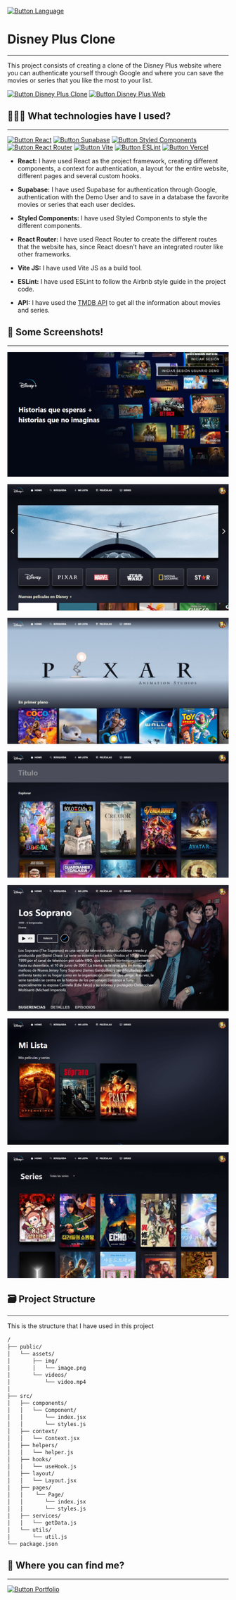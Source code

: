 [Button Language]: https://img.shields.io/badge/Leer%20En%20Español-000000?style=for-the-badge

[![Button Language]](https://github.com/MartinWebDev95/DisneyPlusClone/tree/master/Frontend/README.md)

# Disney Plus Clone
---
[Button Disney Plus Web]: https://img.shields.io/badge/Disney%20Plus%20Original-0B5B9E?style=for-the-badge
[Button Disney Plus Clone]: https://img.shields.io/badge/Disney%20Plus%20Clon-0B5B9E?style=for-the-badge

This project consists of creating a clone of the Disney Plus website where you can authenticate yourself through Google and where you can save the movies or series that you like the most to your list.

[![Button Disney Plus Clone]](https://disneyplus-clone-app.vercel.app/)
[![Button Disney Plus Web]](https://www.disneyplus.com)

## 👨🏽‍💻 What technologies have I used?
---

[Button Vercel]: https://img.shields.io/badge/Deploy%20on%20Vercel-000000?style=for-the-badge&logo=vercel
[Button Supabase]: https://img.shields.io/badge/Supabase-000000?style=for-the-badge&logo=supabase
[Button React]: https://img.shields.io/badge/React-000000?style=for-the-badge&logo=react
[Button Styled Components]:https://img.shields.io/badge/Styled%20Components-000000?style=for-the-badge&logo=styled-components
[Button React Router]:https://img.shields.io/badge/React%20Router-000000?style=for-the-badge&logo=react-router
[Button Vite]:https://img.shields.io/badge/Vite-000000?style=for-the-badge&logo=vite
[Button ESLint]:https://img.shields.io/badge/ESLint-000000?style=for-the-badge&logo=eslint

[![Button React]](https://react.dev/)
[![Button Supabase]](https://supabase.com/)
[![Button Styled Components]](https://styled-components.com/)
[![Button React Router]](https://reactrouter.com/en/main)
[![Button Vite]](https://vitejs.dev/)
[![Button ESLint]](https://eslint.org/)
[![Button Vercel]](https://vercel.com/)

- **React:** I have used React as the project framework, creating different components, a context for authentication, a layout for the entire website, different pages and several custom hooks.

- **Supabase:** I have used Supabase for authentication through Google, authentication with the Demo User and to save in a database the favorite movies or series that each user decides.

- **Styled Components:** I have used Styled Components to style the different components.

- **React Router:** I have used React Router to create the different routes that the website has, since React doesn't have an integrated router like other frameworks.

- **Vite JS:** I have used Vite JS as a build tool.

- **ESLint:** I have used ESLint to follow the Airbnb style guide in the project code.

- **API:** I have used the [TMDB API](https://developer.themoviedb.org/docs/getting-started) to get all the information about movies and series.

## 📸 Some Screenshots!
---

![Login Page Screenshot](https://github.com/MartinWebDev95/DisneyPlusClone/blob/master/Frontend/public/assets/img/screenshots/loginPage.png)

![Main Page Screenshot](https://github.com/MartinWebDev95/DisneyPlusClone/blob/master/Frontend/public/assets/img/screenshots/mainPage.png)

![Brand Page Screenshot](https://github.com/MartinWebDev95/DisneyPlusClone/blob/master/Frontend/public/assets/img/screenshots/brandPage.png)

![Search Page Screenshot](https://github.com/MartinWebDev95/DisneyPlusClone/blob/master/Frontend/public/assets/img/screenshots/searchPage.png)

![Detail Page Screenshot](https://github.com/MartinWebDev95/DisneyPlusClone/blob/master/Frontend/public/assets/img/screenshots/detailPage.png)

![My List Page Screenshot](https://github.com/MartinWebDev95/DisneyPlusClone/blob/master/Frontend/public/assets/img/screenshots/myListPage.png)

![Series Page Screenshot](https://github.com/MartinWebDev95/DisneyPlusClone/blob/master/Frontend/public/assets/img/screenshots/seriesPage.png)

## 🗃️ Project Structure
---

This is the structure that I have used in this project

```text
/
├── public/
│   └── assets/
│       ├── img/
│       │   └── image.png
│       └── videos/
│           └── video.mp4
│
├── src/
│   ├── components/
│   │   └── Component/
│   │       └── index.jsx
│   │       └── styles.js
│   ├── context/
│   │   └── Context.jsx
│   ├── helpers/
│   │   └── helper.js
│   ├── hooks/
│   │   └── useHook.js
│   ├── layout/
│   │   └── Layout.jsx
│   ├── pages/
│   │    └── Page/
│   │       └── index.jsx
│   │       └── styles.js
│   ├── services/
│   │   └── getData.js
│   └── utils/
│       └── util.js
└── package.json
```
## 👀 Where you can find me?
---

[Button Portfolio]: https://img.shields.io/badge/Visit%20My%20Portfolio-000000?style=for-the-badge

[![Button Portfolio]](https://my-portolio-martinwebdev95.vercel.app/)